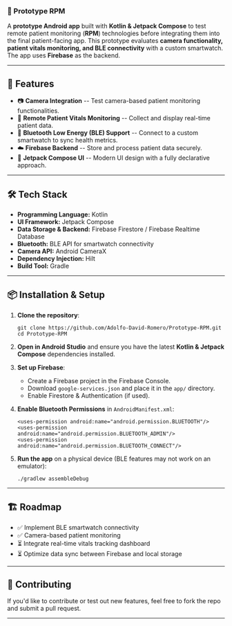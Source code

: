 ### 📱 Prototype RPM

A **prototype Android app** built with **Kotlin & Jetpack Compose** to test remote patient monitoring (**RPM**) technologies before integrating them into the final patient-facing app. This prototype evaluates **camera functionality, patient vitals monitoring, and BLE connectivity** with a custom smartwatch. The app uses **Firebase** as the backend.

* * * * *

🚀 Features
-----------

-   📷 **Camera Integration** -- Test camera-based patient monitoring functionalities.
-   📡 **Remote Patient Vitals Monitoring** -- Collect and display real-time patient data.
-   🔗 **Bluetooth Low Energy (BLE) Support** -- Connect to a custom smartwatch to sync health metrics.
-   ☁️ **Firebase Backend** -- Store and process patient data securely.
-   🎨 **Jetpack Compose UI** -- Modern UI design with a fully declarative approach.

* * * * *

🛠️ Tech Stack
--------------

-   **Programming Language:** Kotlin
-   **UI Framework:** Jetpack Compose
-   **Data Storage & Backend:** Firebase Firestore / Firebase Realtime Database
-   **Bluetooth:** BLE API for smartwatch connectivity
-   **Camera API:** Android CameraX
-   **Dependency Injection:** Hilt
-   **Build Tool:** Gradle

* * * * *

📦 Installation & Setup
-----------------------

1.  **Clone the repository**:
    ```
    git clone https://github.com/Adolfo-David-Romero/Prototype-RPM.git
    cd Prototype-RPM
    ```

2.  **Open in Android Studio** and ensure you have the latest **Kotlin & Jetpack Compose** dependencies installed.

3.  **Set up Firebase**:

    -   Create a Firebase project in the Firebase Console.
    -   Download `google-services.json` and place it in the `app/` directory.
    -   Enable Firestore & Authentication (if used).
4.  **Enable Bluetooth Permissions** in `AndroidManifest.xml`:
    ```
    <uses-permission android:name="android.permission.BLUETOOTH"/>
    <uses-permission android:name="android.permission.BLUETOOTH_ADMIN"/>
    <uses-permission android:name="android.permission.BLUETOOTH_CONNECT"/>
    ```

5.  **Run the app** on a physical device (BLE features may not work on an emulator):
    ```
    ./gradlew assembleDebug
    ```

* * * * *

🏗️ Roadmap
-----------

-   ✅ Implement BLE smartwatch connectivity
-   ✅ Camera-based patient monitoring
-   ⏳ Integrate real-time vitals tracking dashboard
-   ⏳ Optimize data sync between Firebase and local storage

* * * * *

🤝 Contributing
---------------

If you'd like to contribute or test out new features, feel free to fork the repo and submit a pull request.

* * * * *
